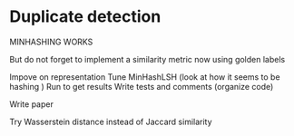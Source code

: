 # Duplicate detection

MINHASHING WORKS

But do not forget to implement a similarity metric now using golden labels

Impove on representation
Tune MinHashLSH (look at how it seems to be hashing )
Run to get results
Write tests and comments (organize code)

Write paper

Try Wasserstein distance instead of Jaccard similarity
